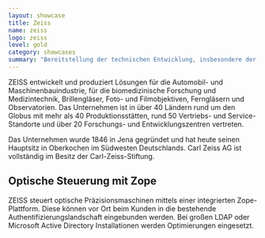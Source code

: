 ```yaml
---
layout: showcase
title: Zeiss
name: zeiss
logo: zeiss
level: gold
category: showcases
summary: "Bereitstellung der technischen Entwicklung, insbesondere der LDAP-Anbindung an Microsoft Active Directory und interativer Suche."
---
```


ZEISS entwickelt und produziert Lösungen für die Automobil- und Maschinenbauindustrie, für die biomedizinische Forschung und Medizintechnik, Brillengläser, Foto- und Filmobjektiven, Ferngläsern und Observatorien. Das Unternehmen ist in über 40 Ländern rund um den Globus mit mehr als 40 Produktionsstätten, rund 50 Vertriebs- und Service-Standorte und über 20 Forschungs- und Entwicklungszentren vertreten.

Das Unternehmen wurde 1846 in Jena gegründet und hat heute seinen Hauptsitz in Oberkochen im Südwesten Deutschlands. Carl Zeiss AG ist vollständig im Besitz der Carl-Zeiss-Stiftung.


## Optische Steuerung mit Zope

ZEISS steuert optische Präzisionsmaschinen mittels einer integrierten Zope-Plattform. 
Diese können vor Ort beim Kunden in die bestehende Authentifizierungslandschaft eingebunden werden. Bei großen LDAP oder Microsoft Active Directory Installationen werden Optimierungen eingesetzt.

